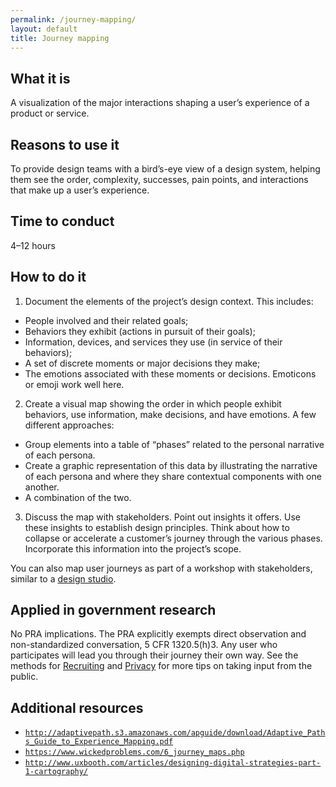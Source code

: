 ```yaml
---
permalink: /journey-mapping/
layout: default
title: Journey mapping
---
```


## What it is

A visualization of the major interactions shaping a user’s experience of a product or service.

## Reasons to use it

To provide design teams with a bird’s-eye view of a design system, helping them see the order, complexity, successes, pain points, and interactions that make up a user’s experience.

## Time to conduct

4–12 hours

## How to do it

1. Document the elements of the project’s design context. This includes:
 - People involved and their related goals;
 - Behaviors they exhibit (actions in pursuit of their goals);
 - Information, devices, and services they use (in service of their behaviors);
 - A set of discrete moments or major decisions they make;
 - The emotions associated with these moments or decisions. Emoticons or emoji work well here.

2. Create a visual map showing the order in which people exhibit behaviors, use information, make decisions, and have emotions. A few different approaches:
 - Group elements into a table of “phases” related to the personal narrative of each persona.
 - Create a graphic representation of this data by illustrating the narrative of each persona and where they share contextual components with one another.
 - A combination of the two.

3. Discuss the map with stakeholders. Point out insights it offers. Use these insights to establish design principles. Think about how to collapse or accelerate a customer’s journey through the various phases. Incorporate this information into the project’s scope.

You can also map user journeys as part of a workshop with stakeholders, similar to a [design studio](../design-studio/).

## Applied in government research

No PRA implications. The PRA explicitly exempts direct observation and non-standardized conversation, 5 CFR 1320.5(h)3. Any user who participates will lead you through their journey their own way. See the methods for [Recruiting](../recruiting/) and [Privacy](../privacy/) for more tips on taking input from the public.

## Additional resources

- [`http://adaptivepath.s3.amazonaws.com/apguide/download/Adaptive_Paths_Guide_to_Experience_Mapping.pdf`](http://adaptivepath.s3.amazonaws.com/apguide/download/Adaptive_Paths_Guide_to_Experience_Mapping.pdf)
- [`https://www.wickedproblems.com/6_journey_maps.php`](https://www.wickedproblems.com/6_journey_maps.php)
- [`http://www.uxbooth.com/articles/designing-digital-strategies-part-1-cartography/`](http://www.uxbooth.com/articles/designing-digital-strategies-part-1-cartography/)
